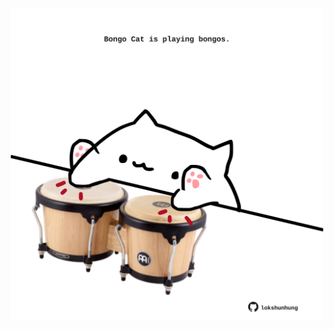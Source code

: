<!-- built at 04/03/2022, 23:00:54 UTC -->
<p align="center">
  <img width="500" height="500" src="./ReadmeImage.svg">
</p>

